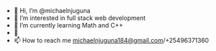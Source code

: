 - 👋 Hi, I’m @michaelnjuguna
- 👀 I’m interested in full stack web development
- 🌱 I’m currently learning Math and C++
- 💞 
- 📫 How to reach me michaelnjuguna184@gmail.com/+25496371360

<!---
michaelnjuguna/michaelnjuguna is a ✨ special ✨ repository because its `README.md` (this file) appears on your GitHub profile.
You can click the Preview link to take a look at your changes.
--->
